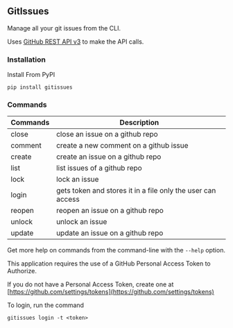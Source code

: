 ## GitIssues

Manage all your git issues from the CLI.

Uses [GitHub REST API v3](https://docs.github.com/en/rest) to make the API calls.

### Installation

Install From PyPI

`pip install gitissues`

### Commands

Commands  |  Description
----------|---------------
close   | close an issue on a github repo
comment | create a new comment on a github issue
create  | create an issue on a github repo
list    | list issues of a github repo
lock    | lock an issue
login   | gets token and stores it in a file only the user can access
reopen  | reopen an issue on a github repo
unlock  | unlock an issue
update  | update an issue on a github repo


Get more help on commands from the command-line with the `--help` option.

This application requires the use of a GitHub Personal Access Token to Authorize.

If you do not have a Personal Access Token, create one at [https://github.com/settings/tokens](https://github.com/settings/tokens)

To login, run the command

`gitissues login -t <token>`
